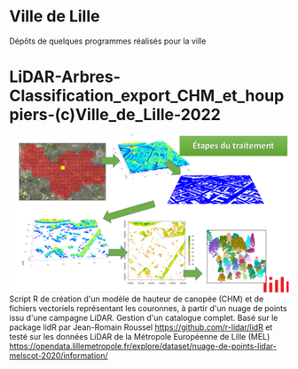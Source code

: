 # Ville de Lille
Dépôts de quelques programmes réalisés pour la ville

# LiDAR-Arbres-Classification_export_CHM_et_houppiers-(c)Ville_de_Lille-2022
![LiDAR->Arbres](https://github.com/djes/VdL/blob/main/images/vignette.png?raw=true)
Script R de création d'un modèle de hauteur de canopée (CHM) et de fichiers vectoriels représentant les couronnes, à partir d'un nuage de points issu d'une campagne LiDAR. Gestion d'un catalogue complet.
Basé sur le package lidR par Jean-Romain Roussel https://github.com/r-lidar/lidR et testé sur les données LiDAR de la Métropole Européenne de Lille (MEL) https://opendata.lillemetropole.fr/explore/dataset/nuage-de-points-lidar-melscot-2020/information/
